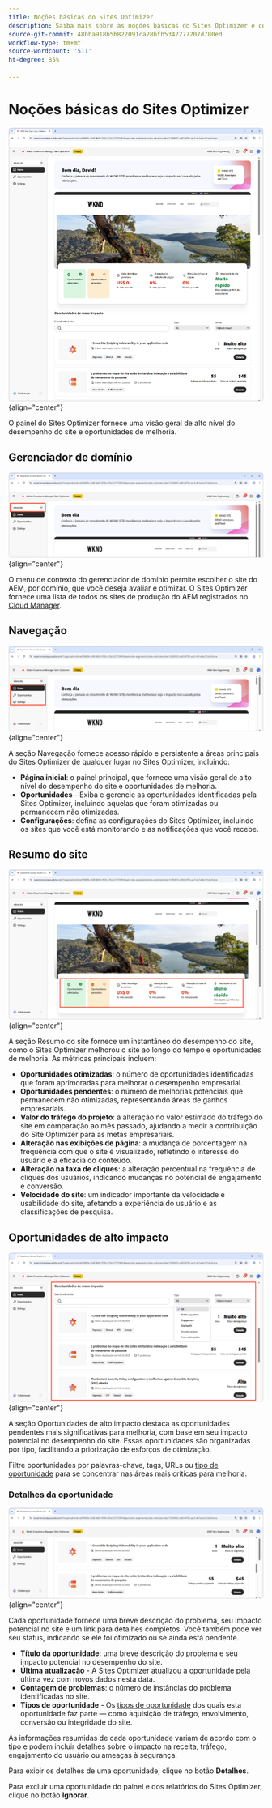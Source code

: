 ```yaml
---
title: Noções básicas do Sites Optimizer
description: Saiba mais sobre as noções básicas do Sites Optimizer e como usá-lo.
source-git-commit: 48bba918b5b822091ca28bfb5342277207d780ed
workflow-type: tm+mt
source-wordcount: '511'
ht-degree: 85%

---
```



# Noções básicas do Sites Optimizer

![Página inicial do Sites Optimizer](./assets/basics/hero.png){align="center"}

O painel do Sites Optimizer fornece uma visão geral de alto nível do desempenho do site e oportunidades de melhoria.

## Gerenciador de domínio

![Gerenciador de domínio do Site Optimizer](./assets/basics/domain-manager.png){align="center"}

O menu de contexto do gerenciador de domínio permite escolher o site do AEM, por domínio, que você deseja avaliar e otimizar. O Sites Optimizer fornece uma lista de todos os sites de produção do AEM registrados no [Cloud Manager](https://experienceleague.adobe.com/pt-br/docs/experience-manager-cloud-service/content/implementing/using-cloud-manager/edge-delivery-sites/add-edge-delivery-site).

## Navegação

![Navegação no Site Optimizer](./assets/basics/navigation.png){align="center"}

A seção Navegação fornece acesso rápido e persistente a áreas principais do Sites Optimizer de qualquer lugar no Sites Optimizer, incluindo:

* **Página inicial**: o painel principal, que fornece uma visão geral de alto nível do desempenho do site e oportunidades de melhoria.
* **Oportunidades** - Exiba e gerencie as oportunidades identificadas pela Sites Optimizer, incluindo aquelas que foram otimizadas ou permanecem não otimizadas.
* **Configurações**: defina as configurações do Sites Optimizer, incluindo os sites que você está monitorando e as notificações que você recebe.

## Resumo do site

![Resumo do site do Site Optimizer](./assets/basics/site-summary.png){align="center"}

A seção Resumo do site fornece um instantâneo do desempenho do site, como o Sites Optimizer melhorou o site ao longo do tempo e oportunidades de melhoria. As métricas principais incluem:

* **Oportunidades otimizadas**: o número de oportunidades identificadas que foram aprimoradas para melhorar o desempenho empresarial.
* **Oportunidades pendentes**: o número de melhorias potenciais que permanecem não otimizadas, representando áreas de ganhos empresariais.
* **Valor do tráfego do projeto**: a alteração no valor estimado do tráfego do site em comparação ao mês passado, ajudando a medir a contribuição do Site Optimizer para as metas empresariais.
* **Alteração nas exibições de página**: a mudança de porcentagem na frequência com que o site é visualizado, refletindo o interesse do usuário e a eficácia do conteúdo.
* **Alteração na taxa de cliques**: a alteração percentual na frequência de cliques dos usuários, indicando mudanças no potencial de engajamento e conversão.
* **Velocidade do site**: um indicador importante da velocidade e usabilidade do site, afetando a experiência do usuário e as classificações de pesquisa.

## Oportunidades de alto impacto

![Oportunidades de alto impacto do Site Optimizer](./assets/basics/high-impact-opportunities.png){align="center"}

A seção Oportunidades de alto impacto destaca as oportunidades pendentes mais significativas para melhoria, com base em seu impacto potencial no desempenho do site. Essas oportunidades são organizadas por tipo, facilitando a priorização de esforços de otimização.

Filtre oportunidades por palavras-chave, tags, URLs ou [tipo de oportunidade](../opportunity-types/overview.md) para se concentrar nas áreas mais críticas para melhoria.


### Detalhes da oportunidade

![Oportunidade de alto impacto do Site Optimizer](./assets/basics/high-impact-opportunity-details.png){align="center"}

Cada oportunidade fornece uma breve descrição do problema, seu impacto potencial no site e um link para detalhes completos. Você também pode ver seu status, indicando se ele foi otimizado ou se ainda está pendente.

* **Título da oportunidade**: uma breve descrição do problema e seu impacto potencial no desempenho do site.
* **Última atualização** - A Sites Optimizer atualizou a oportunidade pela última vez com novos dados nesta data.
* **Contagem de problemas**: o número de instâncias do problema identificadas no site.
* **Tipos de oportunidade** - Os [tipos de oportunidade](../opportunity-types/overview.md) dos quais esta oportunidade faz parte — como aquisição de tráfego, envolvimento, conversão ou integridade do site.

As informações resumidas de cada oportunidade variam de acordo com o tipo e podem incluir detalhes sobre o impacto na receita, tráfego, engajamento do usuário ou ameaças à segurança.

Para exibir os detalhes de uma oportunidade, clique no botão **Detalhes**.

Para excluir uma oportunidade do painel e dos relatórios do Sites Optimizer, clique no botão **Ignorar**.
